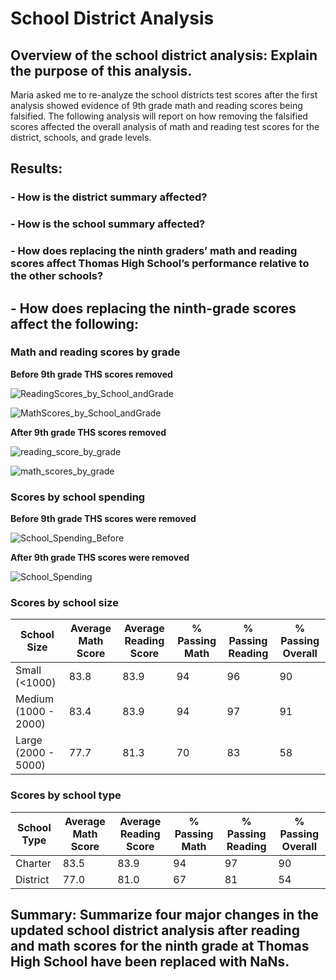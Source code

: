 # School District Analysis

## Overview of the school district analysis: Explain the purpose of this analysis.
Maria asked me to re-analyze the school districts test scores after the first analysis showed evidence of 9th grade math and reading scores being falsified. The following analysis will report on how removing the falsified scores affected the overall analysis of math and reading test scores for the district, schools, and grade levels.

## Results: 

### - How is the district summary affected?
### - How is the school summary affected?

### - How does replacing the ninth graders’ math and reading scores affect Thomas High School’s performance relative to the other schools?
## - How does replacing the ninth-grade scores affect the following:

### Math and reading scores by grade

**Before 9th grade THS scores removed**

![ReadingScores_by_School_andGrade](https://user-images.githubusercontent.com/64506842/95773389-3aab2880-0c73-11eb-8320-1c4dc0d2c213.PNG)

![MathScores_by_School_andGrade](https://user-images.githubusercontent.com/64506842/95773398-40a10980-0c73-11eb-878f-c2b2ff8088e7.PNG)

**After 9th grade THS scores removed**

![reading_score_by_grade](https://user-images.githubusercontent.com/64506842/95772751-1b5fcb80-0c72-11eb-929c-7a56f2cd5339.PNG)

![math_scores_by_grade](https://user-images.githubusercontent.com/64506842/95772776-231f7000-0c72-11eb-89f4-0b93adb83abd.PNG)

### Scores by school spending

**Before 9th grade THS scores were removed**

![School_Spending_Before](https://user-images.githubusercontent.com/64506842/95773647-ba38f780-0c73-11eb-808f-55e789c78602.PNG)

**After 9th grade THS scores were removed**

![School_Spending](https://user-images.githubusercontent.com/64506842/95701883-92a84780-0bff-11eb-9b9a-1a4c6311d91f.PNG)

### Scores by school size

School Size | Average Math Score | Average Reading Score | % Passing Math | % Passing Reading | % Passing Overall
------------ | ------------- | ------------- | ------------- | ------------- | ------------- |
Small (<1000) | 83.8 | 83.9 | 94 | 96 | 90
Medium (1000 - 2000) | 83.4 | 83.9 | 94 | 97 | 91
Large (2000 - 5000) | 77.7 | 81.3 | 70 | 83 | 58

### Scores by school type

School Type | Average Math Score | Average Reading Score | % Passing Math | % Passing Reading | % Passing Overall
------------ | ------------- | ------------- | ------------- | ------------- | ------------- |
Charter | 83.5 | 83.9 | 94 | 97 | 90
District | 77.0 | 81.0 | 67 | 81 | 54

## Summary: Summarize four major changes in the updated school district analysis after reading and math scores for the ninth grade at Thomas High School have been replaced with NaNs.



